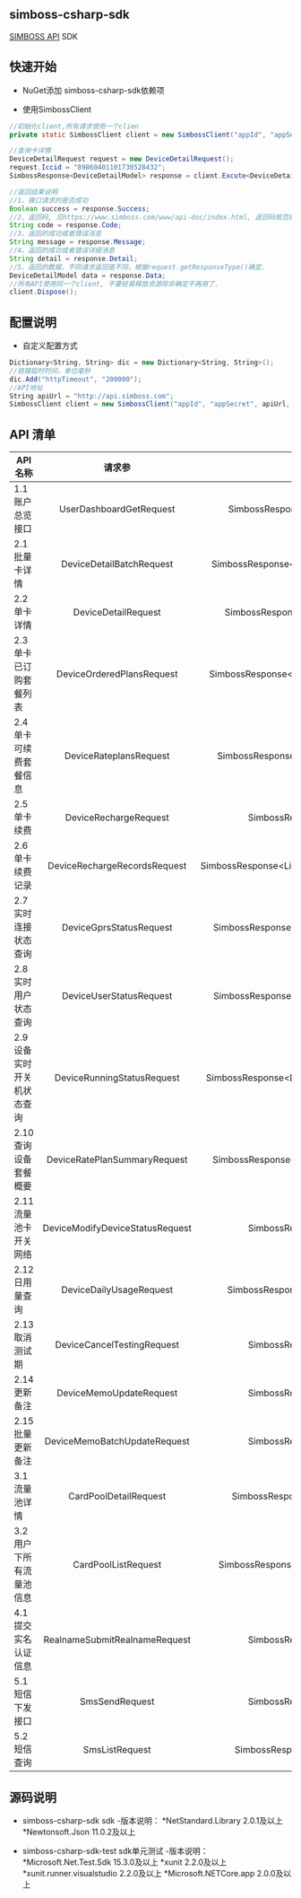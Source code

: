 simboss-csharp-sdk
---
[SIMBOSS API](https://www.simboss.com/www/api-doc/index.html) SDK

## 快速开始

- NuGet添加 simboss-csharp-sdk依赖项


- 使用SimbossClient

```java
//初始化client,所有请求使用一个clien
private static SimbossClient client = new SimbossClient("appId", "appSecret").Init();

//查询卡详情
DeviceDetailRequest request = new DeviceDetailRequest();
request.Iccid = "89860401101730528432";
SimbossResponse<DeviceDetailModel> response = client.Excute<DeviceDetailModel>(request);

//返回结果说明
//1、接口请求的是否成功
Boolean success = response.Success;
//2、返回码, 见https://www.simboss.com/www/api-doc/index.html, 返回码规范章节。
String code = response.Code;
//3、返回的成功或者错误消息
String message = response.Message;
//4、返回的成功或者错误详细消息
String detail = response.Detail;
//5、返回的数据，不同请求返回值不同，根据request.getResponseType()确定.
DeviceDetailModel data = response.Data;
//所有API使用同一个client, 不要轻易释放资源除非确定不再用了.
client.Dispose();

```

## 配置说明
- 自定义配置方式

```C#
Dictionary<String, String> dic = new Dictionary<String, String>();
//链接超时时间，单位毫秒
dic.Add("httpTimeout", "200000");
//API地址
String apiUrl = "http://api.simboss.com";
SimbossClient client = new SimbossClient("appId", "appSecret", apiUrl, dic).Init();

```

## API 清单

| API 名称               |           请求参                 |  返回值                                  |
| --------------------- | :-----------------------------: | :--------------------------------------: |
|1.1 账户总览接口         | UserDashboardGetRequest         | SimbossResponse\<DashboardDTO\>          |
|2.1 批量卡详情			 | DeviceDetailBatchRequest        | SimbossResponse\<List\<DeviceDetailDTO\>\>   |
|2.2 单卡详情				 | DeviceDetailRequest             | SimbossResponse\<DeviceDetailDTO\>         |
|2.3 单卡已订购套餐列表	 | DeviceOrderedPlansRequest       | SimbossResponse\<List\<OrderedPlansDTO\>\>   |
|2.4 单卡可续费套餐信息	 | DeviceRateplansRequest          | SimbossResponse\<List\<RatePlansDTO\>\>      |
|2.5 单卡续费				 | DeviceRechargeRequest           | SimbossResponse\<String\>                  |
|2.6 单卡续费记录			 | DeviceRechargeRecordsRequest    | SimbossResponse\<List\<RechargeRecordsDTO\>\> |
|2.7 实时连接状态查询		 | DeviceGprsStatusRequest         | SimbossResponse\<DeviceGprsStatusDTO\>     |
|2.8 实时用户状态查询		 | DeviceUserStatusRequest         | SimbossResponse\<DeviceUserStatusDTO\>     |
|2.9 设备实时开关机状态查询 | DeviceRunningStatusRequest      | SimbossResponse\<DeviceRunningStatusDTO\>  |
|2.10 查询设备套餐概要     | DeviceRatePlanSummaryRequest    | SimbossResponse\<RatePlanSummaryDTO\>      |
|2.11 流量池卡开关网络     | DeviceModifyDeviceStatusRequest | SimbossResponse\<String\>                  |
|2.12 日用量查询          | DeviceDailyUsageRequest         | SimbossResponse\<DailyUsageDTO\>           |
|2.13 取消测试期          | DeviceCancelTestingRequest      | SimbossResponse\<String\>                  |
|2.14 更新备注            | DeviceMemoUpdateRequest         | SimbossResponse\<String\>                  |
|2.15 批量更新备注         | DeviceMemoBatchUpdateRequest    | SimbossResponse\<String\>                  |
|3.1 流量池详情			 | CardPoolDetailRequest           | SimbossResponse\<CardPoolDTO\>             |
|3.2 用户下所有流量池信息   | CardPoolListRequest             | SimbossResponse\<List\<CardPoolDTO\>\>      |
|4.1 提交实名认证信息		 | RealnameSubmitRealnameRequest   | SimbossResponse\<String\>                  |
|5.1 短信下发接口			 | SmsSendRequest                  | SimbossResponse\<String\>                  |
|5.2 短信查询             | SmsListRequest                  | SimbossResponse\<SmsListDTO\>              |

## 源码说明 
- simboss-csharp-sdk sdk
-版本说明： 
*NetStandard.Library 2.0.1及以上
*Newtonsoft.Json 11.0.2及以上

- simboss-csharp-sdk-test sdk单元测试
-版本说明：
*Microsoft.Net.Test.Sdk 15.3.0及以上
*xunit 2.2.0及以上
*xunit.runner.visualstudio 2.2.0及以上
*Microsoft.NETCore.app 2.0.0及以上



